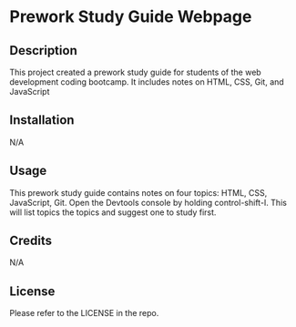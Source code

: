 # Prework Study Guide Webpage

## Description

This project created a prework study guide for students of the web development coding bootcamp. It includes notes on HTML, CSS, Git, and JavaScript


## Installation

N/A

## Usage

This prework study guide contains notes on four topics: HTML, CSS, JavaScript, Git. Open the Devtools console by holding control-shift-I. This will list topics the topics and suggest one to study first. 

## Credits

N/A

## License

Please refer to the LICENSE in the repo.